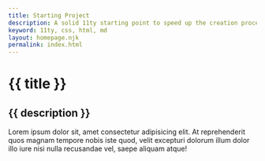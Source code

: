 ```yaml
---
title: Starting Project
description: A solid 11ty starting point to speed up the creation process
keyword: 11ty, css, html, md
layout: homepage.njk
permalink: index.html
---
```


# {{ title }}

## {{ description }}

Lorem ipsum dolor sit, amet consectetur adipisicing elit. At reprehenderit quos magnam tempore nobis iste quod, velit excepturi dolorum illum dolor illo iure nisi nulla recusandae vel, saepe aliquam atque!

<!-- Lorem ipsum dolor sit, amet consectetur adipisicing elit. At reprehenderit quos magnam tempore nobis iste quod, velit excepturi dolorum illum dolor illo iure nisi nulla recusandae vel, saepe aliquam atque!{.breakout} -->
